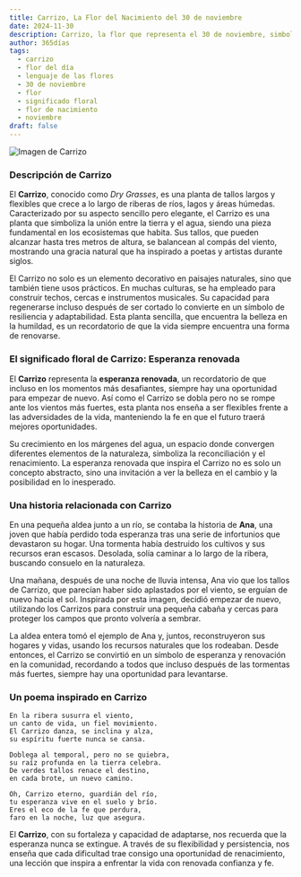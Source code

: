 ```yaml
---
title: Carrizo, La Flor del Nacimiento del 30 de noviembre
date: 2024-11-30
description: Carrizo, la flor que representa el 30 de noviembre, simboliza Esperanza renovada. Descubre su fascinante historia, significado en el lenguaje de las flores y una poesía que celebra su belleza.
author: 365días
tags:
  - carrizo
  - flor del día
  - lenguaje de las flores
  - 30 de noviembre
  - flor
  - significado floral
  - flor de nacimiento
  - noviembre
draft: false
---
```


![Imagen de Carrizo](https://cdn.pixabay.com/photo/2015/12/11/11/01/leaves-1087952_640.jpg#center)


### Descripción de Carrizo

El **Carrizo**, conocido como _Dry Grasses_, es una planta de tallos largos y flexibles que crece a lo largo de riberas de ríos, lagos y áreas húmedas. Caracterizado por su aspecto sencillo pero elegante, el Carrizo es una planta que simboliza la unión entre la tierra y el agua, siendo una pieza fundamental en los ecosistemas que habita. Sus tallos, que pueden alcanzar hasta tres metros de altura, se balancean al compás del viento, mostrando una gracia natural que ha inspirado a poetas y artistas durante siglos.

El Carrizo no solo es un elemento decorativo en paisajes naturales, sino que también tiene usos prácticos. En muchas culturas, se ha empleado para construir techos, cercas e instrumentos musicales. Su capacidad para regenerarse incluso después de ser cortado lo convierte en un símbolo de resiliencia y adaptabilidad. Esta planta sencilla, que encuentra la belleza en la humildad, es un recordatorio de que la vida siempre encuentra una forma de renovarse.

### El significado floral de Carrizo: Esperanza renovada

El **Carrizo** representa la **esperanza renovada**, un recordatorio de que incluso en los momentos más desafiantes, siempre hay una oportunidad para empezar de nuevo. Así como el Carrizo se dobla pero no se rompe ante los vientos más fuertes, esta planta nos enseña a ser flexibles frente a las adversidades de la vida, manteniendo la fe en que el futuro traerá mejores oportunidades.

Su crecimiento en los márgenes del agua, un espacio donde convergen diferentes elementos de la naturaleza, simboliza la reconciliación y el renacimiento. La esperanza renovada que inspira el Carrizo no es solo un concepto abstracto, sino una invitación a ver la belleza en el cambio y la posibilidad en lo inesperado.

### Una historia relacionada con Carrizo

En una pequeña aldea junto a un río, se contaba la historia de **Ana**, una joven que había perdido toda esperanza tras una serie de infortunios que devastaron su hogar. Una tormenta había destruido los cultivos y sus recursos eran escasos. Desolada, solía caminar a lo largo de la ribera, buscando consuelo en la naturaleza.

Una mañana, después de una noche de lluvia intensa, Ana vio que los tallos de Carrizo, que parecían haber sido aplastados por el viento, se erguían de nuevo hacia el sol. Inspirada por esta imagen, decidió empezar de nuevo, utilizando los Carrizos para construir una pequeña cabaña y cercas para proteger los campos que pronto volvería a sembrar.

La aldea entera tomó el ejemplo de Ana y, juntos, reconstruyeron sus hogares y vidas, usando los recursos naturales que los rodeaban. Desde entonces, el Carrizo se convirtió en un símbolo de esperanza y renovación en la comunidad, recordando a todos que incluso después de las tormentas más fuertes, siempre hay una oportunidad para levantarse.

### Un poema inspirado en Carrizo

```
En la ribera susurra el viento,  
un canto de vida, un fiel movimiento.  
El Carrizo danza, se inclina y alza,  
su espíritu fuerte nunca se cansa.

Doblega al temporal, pero no se quiebra,  
su raíz profunda en la tierra celebra.  
De verdes tallos renace el destino,  
en cada brote, un nuevo camino.

Oh, Carrizo eterno, guardián del río,  
tu esperanza vive en el suelo y brío.  
Eres el eco de la fe que perdura,  
faro en la noche, luz que asegura.
```

El **Carrizo**, con su fortaleza y capacidad de adaptarse, nos recuerda que la esperanza nunca se extingue. A través de su flexibilidad y persistencia, nos enseña que cada dificultad trae consigo una oportunidad de renacimiento, una lección que inspira a enfrentar la vida con renovada confianza y fe.